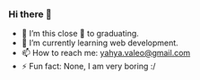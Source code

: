 ### Hi there 👋

- 🔭 I’m this close 🤏 to graduating.
- 🌱 I’m currently learning web development.
- 📫 How to reach me: yahya.valeo@gmail.com
- ⚡ Fun fact: None, I am very boring :/
